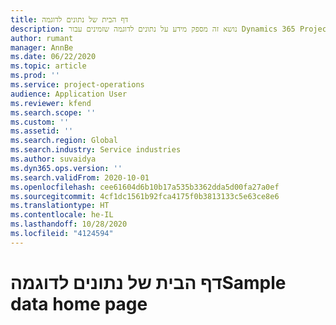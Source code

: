 ```yaml
---
title: דף הבית של נתונים לדוגמה
description: נושא זה מספק מידע על נתונים לדוגמה שזמינים עבור Dynamics 365 Project operations.
author: rumant
manager: AnnBe
ms.date: 06/22/2020
ms.topic: article
ms.prod: ''
ms.service: project-operations
audience: Application User
ms.reviewer: kfend
ms.search.scope: ''
ms.custom: ''
ms.assetid: ''
ms.search.region: Global
ms.search.industry: Service industries
ms.author: suvaidya
ms.dyn365.ops.version: ''
ms.search.validFrom: 2020-10-01
ms.openlocfilehash: cee61604d6b10b17a535b3362dda5d00fa27a0ef
ms.sourcegitcommit: 4cf1dc1561b92fca4175f0b3813133c5e63ce8e6
ms.translationtype: HT
ms.contentlocale: he-IL
ms.lasthandoff: 10/28/2020
ms.locfileid: "4124594"
---
```

# <a name="sample-data-home-page"></a><span data-ttu-id="42a85-103">דף הבית של נתונים לדוגמה</span><span class="sxs-lookup"><span data-stu-id="42a85-103">Sample data home page</span></span>
